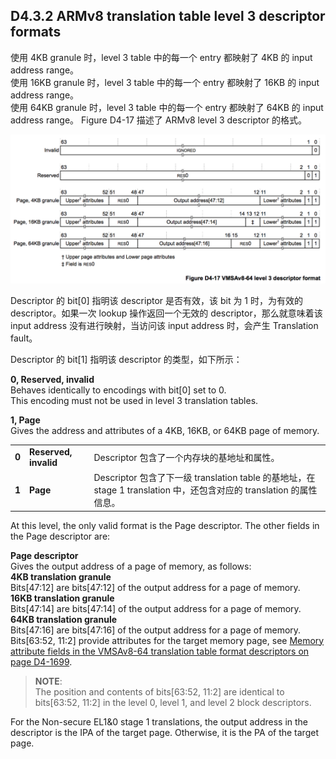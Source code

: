 ## D4.3.2 ARMv8 translation table level 3 descriptor formats

使用 4KB granule 时，level 3 table 中的每一个 entry 都映射了 4KB 的 input address range。  
使用 16KB granule 时，level 3 table 中的每一个 entry 都映射了 16KB 的 input address range。  
使用 64KB granule 时，level 3 table 中的每一个 entry 都映射了 64KB 的 input address range。
Figure D4-17 描述了 ARMv8 level 3 descriptor 的格式。

![](figure_d4_17.png)

Descriptor 的 bit[0] 指明该 descriptor 是否有效，该 bit 为 1 时，为有效的 descriptor。如果一次 lookup 操作返回一个无效的 descriptor，那么就意味着该 input address 没有进行映射，当访问该 input address 时，会产生 Translation fault。  

Descriptor 的 bit[1] 指明该 descriptor 的类型，如下所示：

**0, Reserved, invalid**  
Behaves identically to encodings with bit[0] set to 0.  
This encoding must not be used in level 3 translation tables.

**1, Page**  
Gives the address and attributes of a 4KB, 16KB, or 64KB page of memory.

||||
| -- | -- | -- |
| **0** | **Reserved, invalid** | Descriptor 包含了一个内存块的基地址和属性。 |
| **1** | **Page** | Descriptor 包含了下一级 translation table 的基地址，在 stage 1 translation 中，还包含对应的 translation 的属性信息。|

At this level, the only valid format is the Page descriptor. The other fields in the Page descriptor are:  



**Page descriptor**  
Gives the output address of a page of memory, as follows:  
**4KB translation granule**  
Bits[47:12] are bits[47:12] of the output address for a page of memory.  
**16KB translation granule**  
Bits[47:14] are bits[47:14] of the output address for a page of memory.  
**64KB translation granule**  
Bits[47:16] are bits[47:16] of the output address for a page of memory.  
Bits[63:52, 11:2] provide attributes for the target memory page, see [Memory attribute fields in the VMSAv8-64 translation table format descriptors on page D4-1699](#).


> **NOTE**:  
> The position and contents of bits[63:52, 11:2] are identical to bits[63:52, 11:2] in the level 0, level 1, and level 2 block descriptors.

For the Non-secure EL1&0 stage 1 translations, the output address in the descriptor is the IPA of the target page. Otherwise, it is the PA of the target page.

